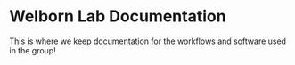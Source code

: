 # Welborn Lab Documentation

This is where we keep documentation for the workflows and software used in the group!

